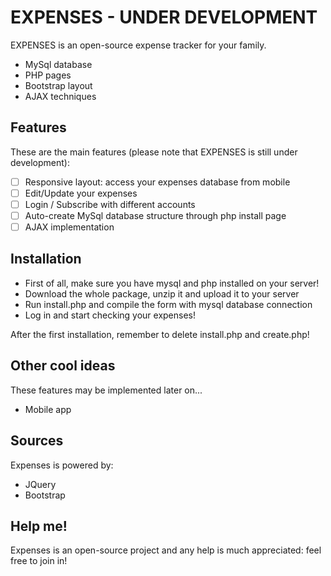 # EXPENSES - UNDER DEVELOPMENT

EXPENSES is an open-source expense tracker for your family.

  - MySql database
  - PHP pages
  - Bootstrap layout
  - AJAX techniques

## Features

These are the main features (please note that EXPENSES is still under development):

- [ ] Responsive layout: access your expenses database from mobile
- [ ] Edit/Update your expenses
- [ ] Login / Subscribe with different accounts
- [ ]  Auto-create MySql database structure through php install page
- [ ] AJAX implementation

## Installation

* First of all, make sure you have mysql and php installed on your server!
* Download the whole package, unzip it and upload it to your server
* Run install.php and compile the form with mysql database connection
* Log in and start checking your expenses!

After the first installation, remember to delete install.php and create.php!

## Other cool ideas

These features may be implemented later on...

* Mobile app

## Sources

Expenses is powered by:

* JQuery
* Bootstrap

## Help me!

Expenses is an open-source project and any help is much appreciated: feel free to join in!
